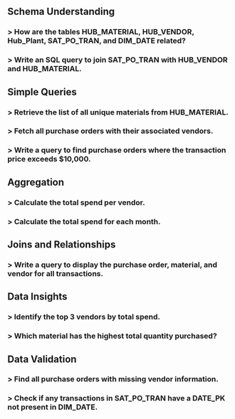 ## Schema Understanding
### > How are the tables HUB_MATERIAL, HUB_VENDOR, Hub_Plant, SAT_PO_TRAN, and DIM_DATE related?
### > Write an SQL query to join SAT_PO_TRAN with HUB_VENDOR and HUB_MATERIAL.

## Simple Queries
### > Retrieve the list of all unique materials from HUB_MATERIAL.
### > Fetch all purchase orders with their associated vendors.
### > Write a query to find purchase orders where the transaction price exceeds $10,000.

## Aggregation
### > Calculate the total spend per vendor.
### > Calculate the total spend for each month.

## Joins and Relationships
### > Write a query to display the purchase order, material, and vendor for all transactions.

## Data Insights
### > Identify the top 3 vendors by total spend.
### > Which material has the highest total quantity purchased?

## Data Validation
### > Find all purchase orders with missing vendor information.
### > Check if any transactions in SAT_PO_TRAN have a DATE_PK not present in DIM_DATE.
